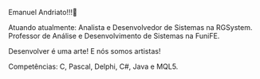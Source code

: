 Emanuel Andriato!!!👋

Atuando atualmente:
Analista e Desenvolvedor de Sistemas na RGSystem.
Professor de Análise e Desenvolvimento de Sistemas na FuniFE.

Desenvolver é uma arte! E nós somos artistas!

Competências:
C, Pascal, Delphi, C#, Java e MQL5.
